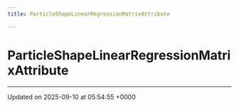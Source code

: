 ```yaml
---
title: ParticleShapeLinearRegressionMatrixAttribute

---
```


# ParticleShapeLinearRegressionMatrixAttribute





-------------------------------

Updated on 2025-09-10 at 05:54:55 +0000